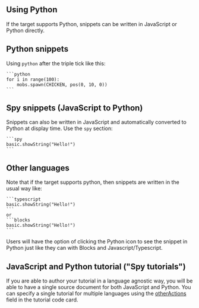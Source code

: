 
## Using Python

If the target supports Python, snippets can be written in JavaScript or Python directly.

## Python snippets

Using ``python`` after the triple tick like this:

````
```python
for i in range(100):
    mobs.spawn(CHICKEN, pos(0, 10, 0))
```
````

## Spy snippets (JavaScript to Python)

Snippets can also be written in JavaScript and automatically converted to Python
at display time. Use the ``spy`` section:

````
```spy
basic.showString("Hello!")
```
````

## Other languages

Note that if the target supports python, then snippets are written in the usual way like:

````
```typescript
basic.showString("Hello!")
```
or
```blocks
basic.showString("Hello!")
```
````

Users will have the option of clicking the Python icon to see the snippet in Python just like they can with Blocks and Javascript/Typescript.

## JavaScript and Python tutorial ("Spy tutorials")

If you are able to author your tutorial in a language agnostic way,
you will be able to have a single source document for both JavaScript and Python. You can specify a single tutorial for multiple languages using the [otherActions](/targets/home-screen#otheractions) field in the tutorial code card.
